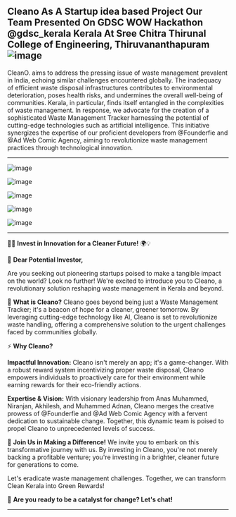 Cleano As  A Startup  idea  based Project  Our Team Presented  On  GDSC WOW Hackathon @gdsc_kerala Kerala At Sree Chitra Thirunal College of Engineering, Thiruvananthapuram  ![image](https://github.com/muhammedadnanv/Cleano-Final-Out/assets/147593005/665dae4f-c8fe-4179-8b5f-45509611934f)
------------------------------------------------------------------------------------------------------------------------------------------------------------------------------------------------------------------------

CleanO. aims to address the pressing issue of waste management prevalent in India, echoing similar challenges encountered globally. The inadequacy of efficient waste disposal infrastructures contributes to environmental deterioration, poses health risks, and undermines the overall well-being of communities. Kerala, in particular, finds itself entangled in the complexities of waste management. In response, we advocate for the creation of a sophisticated Waste Management Tracker harnessing the potential of cutting-edge technologies such as artificial intelligence. This initiative synergizes the expertise of our proficient developers from @Founderfie and @Ad Web Comic Agency, aiming to revolutionize waste management practices through technological innovation.


------------------------------------------------------------------------------------------------------------------------------------------------------------------------------------------------------------------------





![image](https://github.com/muhammedadnanv/Cleano-Final-Out/assets/147593005/9baaa940-48a2-43a2-962f-f51fd4d4accb)

![image](https://github.com/muhammedadnanv/Cleano-Final-Out/assets/147593005/4e4014f6-661a-4e98-8e94-61760c7e55a4)

![image](https://github.com/muhammedadnanv/Cleano-Final-Out/assets/147593005/20191f49-e10b-4bfc-967f-cfe4f6a1a13d)

![image](https://github.com/muhammedadnanv/Cleano-Final-Out/assets/147593005/406dca6a-632d-4f5c-a5b1-fa87cbbe4a1e)

![image](https://github.com/muhammedadnanv/Cleano-Final-Out/assets/147593005/26429242-7295-410b-b749-09a3a3c3134e)



*********************************************************************************************************************************************************************************************************************
🌱🚀 **Invest in Innovation for a Cleaner Future!** 🌍💡

👋 **Dear Potential Investor,**

Are you seeking out pioneering startups poised to make a tangible impact on the world? Look no further! We're excited to introduce you to Cleano, a revolutionary solution reshaping waste management in Kerala and beyond.

🌿 **What is Cleano?**
Cleano goes beyond being just a Waste Management Tracker; it's a beacon of hope for a cleaner, greener tomorrow. By leveraging cutting-edge technology like AI, Cleano is set to revolutionize waste handling, offering a comprehensive solution to the urgent challenges faced by communities globally.

⚡ **Why Cleano?**

**Impactful Innovation:** Cleano isn't merely an app; it's a game-changer. With a robust reward system incentivizing proper waste disposal, Cleano empowers individuals to proactively care for their environment while earning rewards for their eco-friendly actions.

**Expertise & Vision:** With visionary leadership from Anas Muhammed, Niranjan, Akhilesh, and Muhammed Adnan, Cleano merges the creative prowess of @Founderfie and @Ad Web Comic Agency with a fervent dedication to sustainable change. Together, this dynamic team is poised to propel Cleano to unprecedented levels of success.

🌟 **Join Us in Making a Difference!**
We invite you to embark on this transformative journey with us. By investing in Cleano, you're not merely backing a profitable venture; you're investing in a brighter, cleaner future for generations to come.

Let's eradicate waste management challenges. Together, we can transform Clean Kerala into Green Rewards!

🌿 **Are you ready to be a catalyst for change? Let's chat!**
********************************************************************************************************************************************************************************************************************

